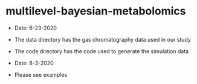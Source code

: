 # multilevel-bayesian-metabolomics

* Date: 6-23-2020
* The data directory has the gas chromatography data used in our study
* The code directory has the code used to generate the simulation data

* Date: 8-3-2020
* Please see examples